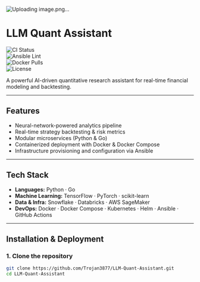 
![Uploading image.png…]()

# LLM Quant Assistant

![CI Status](https://github.com/Trojan3877/LLM-Quant-Assistant/actions/workflows/deploy.yml/badge.svg)  
![Ansible Lint](https://github.com/Trojan3877/LLM-Quant-Assistant/actions/workflows/ansible-lint.yml/badge.svg)  
![Docker Pulls](https://img.shields.io/docker/pulls/trojan3877/llm-quant-assistant)  
![License](https://img.shields.io/github/license/Trojan3877/LLM-Quant-Assistant)

A powerful AI-driven quantitative research assistant for real-time financial modeling and backtesting.

---

## Features

- Neural-network-powered analytics pipeline  
- Real-time strategy backtesting & risk metrics  
- Modular microservices (Python & Go)  
- Containerized deployment with Docker & Docker Compose  
- Infrastructure provisioning and configuration via Ansible

---

## Tech Stack

- **Languages:** Python · Go  
- **Machine Learning:** TensorFlow · PyTorch · scikit-learn  
- **Data & Infra:** Snowflake · Databricks · AWS SageMaker  
- **DevOps:** Docker · Docker Compose · Kubernetes · Helm · Ansible · GitHub Actions

---

## Installation & Deployment

### 1. Clone the repository

```bash
git clone https://github.com/Trojan3877/LLM-Quant-Assistant.git
cd LLM-Quant-Assistant






